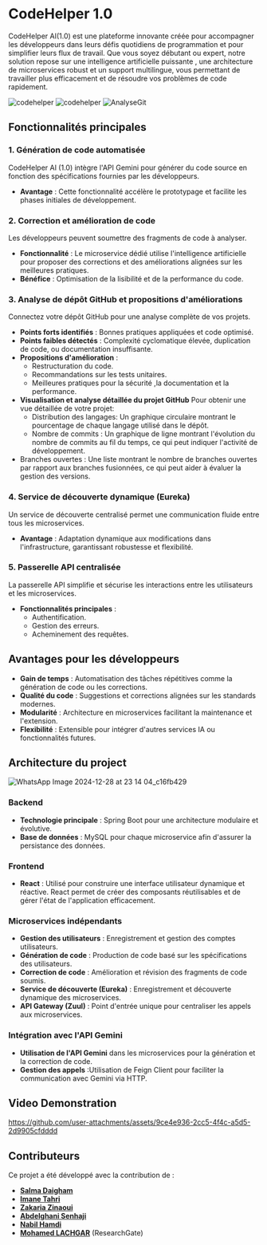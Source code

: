 # CodeHelper 1.0

CodeHelper AI(1.0) est une plateforme innovante créée pour accompagner les développeurs dans leurs défis quotidiens de programmation et pour simplifier leurs flux de travail. Que vous soyez débutant ou expert, notre solution repose sur une intelligence artificielle puissante , une architecture de microservices robust et un support multilingue, vous permettant de travailler plus efficacement et de résoudre vos problèmes de code rapidement.



![codehelper](https://github.com/user-attachments/assets/6281f67d-8f0f-424d-8748-7a1b883b10aa)
![codehelper](https://github.com/user-attachments/assets/b297ca5d-7c4d-4c7e-9bd3-ca192a540963)
![AnalyseGit](https://github.com/user-attachments/assets/99883b6e-0e27-4144-b989-2499b26c05a8)



## Fonctionnalités principales  

### 1. Génération de code automatisée  
CodeHelper AI (1.0) intègre l'API Gemini pour générer du code source en fonction des spécifications fournies par les développeurs.  
- **Avantage** : Cette fonctionnalité accélère le prototypage et facilite les phases initiales de développement.  

### 2. Correction et amélioration de code  
Les développeurs peuvent soumettre des fragments de code à analyser.  
- **Fonctionnalité** : Le microservice dédié utilise l'intelligence artificielle pour proposer des corrections et des améliorations alignées sur les meilleures pratiques.  
- **Bénéfice** : Optimisation de la lisibilité et de la performance du code.  

### 3. Analyse de dépôt GitHub et propositions d'améliorations  
Connectez votre dépôt GitHub pour une analyse complète de vos projets.  
- **Points forts identifiés** : Bonnes pratiques appliquées et code optimisé.  
- **Points faibles détectés** : Complexité cyclomatique élevée, duplication de code, ou documentation insuffisante.  
- **Propositions d'amélioration** :  
  - Restructuration du code.  
  - Recommandations sur les tests unitaires.  
  - Meilleures pratiques pour la sécurité ,la documentation et la performance.  
- **Visualisation et analyse détaillée du projet GitHub** Pour obtenir une vue détaillée de votre projet:
    - Distribution des langages: Un graphique circulaire montrant le pourcentage de chaque langage utilisé dans le dépôt.
    - Nombre de commits : Un graphique de ligne montrant l'évolution du nombre de commits au fil du temps, ce qui peut indiquer l'activité de développement.
- Branches ouvertes : Une liste  montrant le nombre de branches ouvertes par rapport aux branches fusionnées, ce qui peut aider à évaluer la gestion des versions.

### 4. Service de découverte dynamique (Eureka)  
Un service de découverte centralisé permet une communication fluide entre tous les microservices.  
- **Avantage** : Adaptation dynamique aux modifications dans l'infrastructure, garantissant robustesse et flexibilité.  

### 5. Passerelle API centralisée  
La passerelle API simplifie et sécurise les interactions entre les utilisateurs et les microservices.  
- **Fonctionnalités principales** :  
  - Authentification.  
  - Gestion des erreurs.  
  - Acheminement des requêtes.


## Avantages pour les développeurs

- **Gain de temps** : Automatisation des tâches répétitives comme la génération de code ou les corrections.
- **Qualité du code** : Suggestions et corrections alignées sur les standards modernes.
- **Modularité** : Architecture en microservices facilitant la maintenance et l'extension.
- **Flexibilité** : Extensible pour intégrer d'autres services IA ou fonctionnalités futures.



## Architecture du project
![WhatsApp Image 2024-12-28 at 23 14 04_c16fb429](https://github.com/user-attachments/assets/37a5091c-ab26-45d9-86da-5e3bc2b8f221)


### Backend

- **Technologie principale** : Spring Boot pour une architecture modulaire et évolutive.
- **Base de données** : MySQL pour chaque microservice afin d'assurer la persistance des données.

### Frontend
- **React** : Utilisé pour construire une interface utilisateur dynamique et réactive. React permet de créer des composants réutilisables et de gérer l'état de l'application efficacement.

### Microservices indépendants

- **Gestion des utilisateurs** : Enregistrement et gestion des comptes utilisateurs.
- **Génération de code** : Production de code basé sur les spécifications des utilisateurs.
- **Correction de code** : Amélioration et révision des fragments de code soumis.
- **Service de découverte (Eureka)** : Enregistrement et découverte dynamique des microservices.
- **API Gateway (Zuul)** : Point d'entrée unique pour centraliser les appels aux microservices.

### Intégration avec l'API Gemini
- **Utilisation de l'API Gemini** dans les microservices pour la génération et la correction de code.
- **Gestion des appels** :Utilisation de Feign Client pour faciliter la communication avec Gemini via HTTP.

## Video Demonstration



https://github.com/user-attachments/assets/9ce4e936-2cc5-4f4c-a5d5-2d9905cfdddd



## Contributeurs

Ce projet a été développé avec la contribution de :
- [**Salma Daigham**](https://github.com/salmasd5)
- [**Imane Tahri**](https://github.com/imanetahri123)
- [**Zakaria Zinaoui**](https://github.com/zakariaZinaOui)
- [**Abdelghani Senhaji**](https://github.com/Senhaji22701)
- [**Nabil Hamdi**](https://github.com/NABILHAMDI24)
- [**Mohamed LACHGAR**](https://www.researchgate.net/profile/Mohamed-Lachgar) (ResearchGate)



